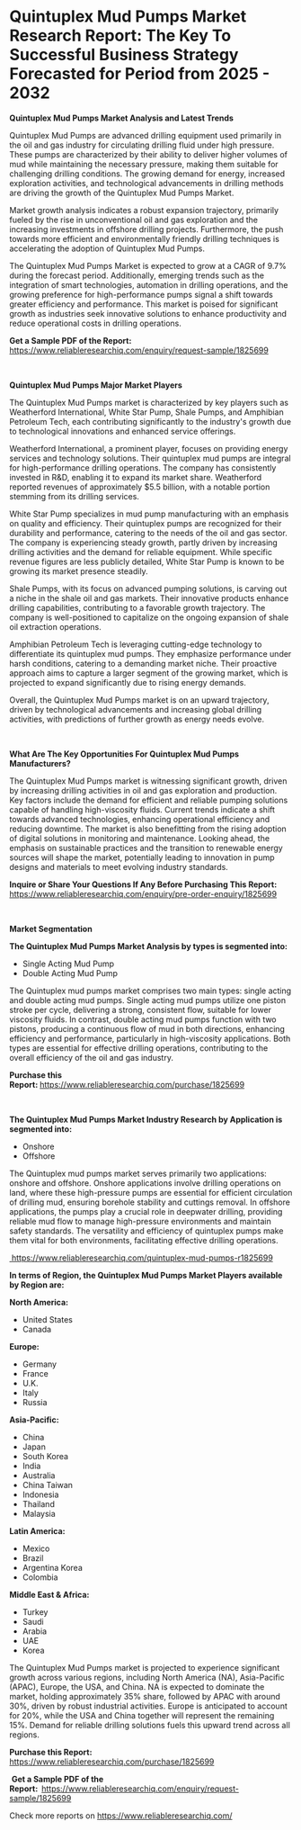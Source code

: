 <p><h1>Quintuplex Mud Pumps Market Research Report: The Key To Successful Business Strategy Forecasted for Period from 2025 - 2032</h1></p><p><strong>Quintuplex Mud Pumps Market Analysis and Latest Trends</strong></p>
<p><p>Quintuplex Mud Pumps are advanced drilling equipment used primarily in the oil and gas industry for circulating drilling fluid under high pressure. These pumps are characterized by their ability to deliver higher volumes of mud while maintaining the necessary pressure, making them suitable for challenging drilling conditions. The growing demand for energy, increased exploration activities, and technological advancements in drilling methods are driving the growth of the Quintuplex Mud Pumps Market.</p><p>Market growth analysis indicates a robust expansion trajectory, primarily fueled by the rise in unconventional oil and gas exploration and the increasing investments in offshore drilling projects. Furthermore, the push towards more efficient and environmentally friendly drilling techniques is accelerating the adoption of Quintuplex Mud Pumps. </p><p>The Quintuplex Mud Pumps Market is expected to grow at a CAGR of 9.7% during the forecast period. Additionally, emerging trends such as the integration of smart technologies, automation in drilling operations, and the growing preference for high-performance pumps signal a shift towards greater efficiency and performance. This market is poised for significant growth as industries seek innovative solutions to enhance productivity and reduce operational costs in drilling operations.</p></p>
<p><strong>Get a Sample PDF of the Report:&nbsp;</strong> <a href="https://www.reliableresearchiq.com/enquiry/request-sample/1825699?utm_campaign=1129&utm_medium=2&utm_source=Github&utm_content=ia&utm_term=27022025&utm_id=quintuplex-mud-pumps">https://www.reliableresearchiq.com/enquiry/request-sample/1825699</a></p>
<p>&nbsp;</p>
<p><strong>Quintuplex Mud Pumps Major Market Players</strong></p>
<p><p>The Quintuplex Mud Pumps market is characterized by key players such as Weatherford International, White Star Pump, Shale Pumps, and Amphibian Petroleum Tech, each contributing significantly to the industry's growth due to technological innovations and enhanced service offerings.</p><p>Weatherford International, a prominent player, focuses on providing energy services and technology solutions. Their quintuplex mud pumps are integral for high-performance drilling operations. The company has consistently invested in R&D, enabling it to expand its market share. Weatherford reported revenues of approximately $5.5 billion, with a notable portion stemming from its drilling services.</p><p>White Star Pump specializes in mud pump manufacturing with an emphasis on quality and efficiency. Their quintuplex pumps are recognized for their durability and performance, catering to the needs of the oil and gas sector. The company is experiencing steady growth, partly driven by increasing drilling activities and the demand for reliable equipment. While specific revenue figures are less publicly detailed, White Star Pump is known to be growing its market presence steadily.</p><p>Shale Pumps, with its focus on advanced pumping solutions, is carving out a niche in the shale oil and gas markets. Their innovative products enhance drilling capabilities, contributing to a favorable growth trajectory. The company is well-positioned to capitalize on the ongoing expansion of shale oil extraction operations.</p><p>Amphibian Petroleum Tech is leveraging cutting-edge technology to differentiate its quintuplex mud pumps. They emphasize performance under harsh conditions, catering to a demanding market niche. Their proactive approach aims to capture a larger segment of the growing market, which is projected to expand significantly due to rising energy demands.</p><p>Overall, the Quintuplex Mud Pumps market is on an upward trajectory, driven by technological advancements and increasing global drilling activities, with predictions of further growth as energy needs evolve.</p></p>
<p>&nbsp;</p>
<p><strong>What Are The Key Opportunities For Quintuplex Mud Pumps Manufacturers?</strong></p>
<p><p>The Quintuplex Mud Pumps market is witnessing significant growth, driven by increasing drilling activities in oil and gas exploration and production. Key factors include the demand for efficient and reliable pumping solutions capable of handling high-viscosity fluids. Current trends indicate a shift towards advanced technologies, enhancing operational efficiency and reducing downtime. The market is also benefitting from the rising adoption of digital solutions in monitoring and maintenance. Looking ahead, the emphasis on sustainable practices and the transition to renewable energy sources will shape the market, potentially leading to innovation in pump designs and materials to meet evolving industry standards.</p></p>
<p><strong>Inquire or Share Your Questions If Any Before Purchasing This Report:</strong> <a href="https://www.reliableresearchiq.com/enquiry/pre-order-enquiry/1825699?utm_campaign=1129&utm_medium=2&utm_source=Github&utm_content=ia&utm_term=27022025&utm_id=quintuplex-mud-pumps">https://www.reliableresearchiq.com/enquiry/pre-order-enquiry/1825699</a></p>
<p>&nbsp;</p>
<p><strong>Market Segmentation</strong></p>
<p><strong>The Quintuplex Mud Pumps Market Analysis by types is segmented into:</strong></p>
<p><ul><li>Single Acting Mud Pump</li><li>Double Acting Mud Pump</li></ul></p>
<p><p>The Quintuplex mud pumps market comprises two main types: single acting and double acting mud pumps. Single acting mud pumps utilize one piston stroke per cycle, delivering a strong, consistent flow, suitable for lower viscosity fluids. In contrast, double acting mud pumps function with two pistons, producing a continuous flow of mud in both directions, enhancing efficiency and performance, particularly in high-viscosity applications. Both types are essential for effective drilling operations, contributing to the overall efficiency of the oil and gas industry.</p></p>
<p><strong>Purchase this Report:&nbsp;</strong><a href="https://www.reliableresearchiq.com/purchase/1825699?utm_campaign=1129&utm_medium=2&utm_source=Github&utm_content=ia&utm_term=27022025&utm_id=quintuplex-mud-pumps">https://www.reliableresearchiq.com/purchase/1825699</a></p>
<p>&nbsp;</p>
<p><strong>The Quintuplex Mud Pumps Market Industry Research by Application is segmented into:</strong></p>
<p><ul><li>Onshore</li><li>Offshore</li></ul></p>
<p><p>The Quintuplex mud pumps market serves primarily two applications: onshore and offshore. Onshore applications involve drilling operations on land, where these high-pressure pumps are essential for efficient circulation of drilling mud, ensuring borehole stability and cuttings removal. In offshore applications, the pumps play a crucial role in deepwater drilling, providing reliable mud flow to manage high-pressure environments and maintain safety standards. The versatility and efficiency of quintuplex pumps make them vital for both environments, facilitating effective drilling operations.</p></p>
<p><a href="https://www.reliableresearchiq.com/quintuplex-mud-pumps-r1825699?utm_campaign=1129&utm_medium=2&utm_source=Github&utm_content=ia&utm_term=27022025&utm_id=quintuplex-mud-pumps">&nbsp;https://www.reliableresearchiq.com/quintuplex-mud-pumps-r1825699</a></p>
<p><strong>In terms of Region, the Quintuplex Mud Pumps Market Players available by Region are:</strong></p>
<p>
    <p> <strong> North America: </strong>
        <ul>
            <li>United States</li>
            <li>Canada</li>
        </ul>
        </p> 
    <p> <strong> Europe: </strong>
        <ul>
            <li>Germany</li>
            <li>France</li>
            <li>U.K.</li>
            <li>Italy</li>
            <li>Russia</li>
        </ul>
        </p> 
    <p> <strong> Asia-Pacific: </strong>
        <ul>
            <li>China</li>
            <li>Japan</li>
            <li>South Korea</li>
            <li>India</li>
            <li>Australia</li>
            <li>China Taiwan</li>
            <li>Indonesia</li>
            <li>Thailand</li>
            <li>Malaysia</li>
        </ul>
        </p> 
    <p> <strong> Latin America: </strong>
        <ul>
            <li>Mexico</li>
            <li>Brazil</li>
            <li>Argentina Korea</li>
            <li>Colombia</li>
        </ul>
        </p> 
    <p> <strong> Middle East & Africa: </strong>
        <ul>
            <li>Turkey</li>
            <li>Saudi</li>
            <li>Arabia</li>
            <li>UAE</li>
            <li>Korea</li>
        </ul>
    </p>
    </p>
<p><p>The Quintuplex Mud Pumps market is projected to experience significant growth across various regions, including North America (NA), Asia-Pacific (APAC), Europe, the USA, and China. NA is expected to dominate the market, holding approximately 35% share, followed by APAC with around 30%, driven by robust industrial activities. Europe is anticipated to account for 20%, while the USA and China together will represent the remaining 15%. Demand for reliable drilling solutions fuels this upward trend across all regions.</p></p>
<p><strong>Purchase this Report: </strong><a href="https://www.reliableresearchiq.com/purchase/1825699?utm_campaign=1129&utm_medium=2&utm_source=Github&utm_content=ia&utm_term=27022025&utm_id=quintuplex-mud-pumps">https://www.reliableresearchiq.com/purchase/1825699</a></p>
<p>&nbsp;<strong>Get a Sample PDF of the Report:&nbsp;&nbsp;</strong><a href="https://www.reliableresearchiq.com/enquiry/request-sample/1825699?utm_campaign=1129&utm_medium=2&utm_source=Github&utm_content=ia&utm_term=27022025&utm_id=quintuplex-mud-pumps">https://www.reliableresearchiq.com/enquiry/request-sample/1825699</a></p>
<p><strong></strong></p>
<p>Check more reports on <a href="https://www.reliableresearchiq.com/?utm_campaign=1129&utm_medium=2&utm_source=Github&utm_content=ia&utm_term=27022025&utm_id=quintuplex-mud-pumps">https://www.reliableresearchiq.com/</a></p>